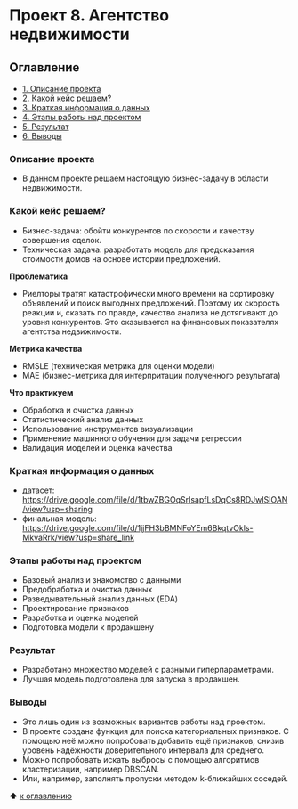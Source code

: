 # Проект 8. Агентство недвижимости


## Оглавление
- [1. Описание проекта](https://github.com/azudilins/sf_data_science/tree/main/project_8/README.md#Описание-проекта)
- [2. Какой кейс решаем?](https://github.com/azudilins/sf_data_science/tree/main/project_8/README.md#Какой-кейс-решаем)
- [3. Краткая информация о данных](https://github.com/azudilins/sf_data_science/tree/main/project_8/README.md#Краткая-информация-о-данных)
- [4. Этапы работы над проектом](https://github.com/azudilins/sf_data_science/tree/main/project_8/README.md#Этапы-работы-над-проектом)
- [5. Результат](https://github.com/azudilins/sf_data_science/tree/main/project_8/README.md#Результат)
- [6. Выводы](https://github.com/azudilins/sf_data_science/tree/main/project_8/README.md#Выводы)


### Описание проекта
- В данном проекте решаем настоящую бизнес-задачу в области недвижимости.


### Какой кейс решаем?
- Бизнес-задача: обойти конкурентов по скорости и качеству совершения сделок.
- Техническая задача: разработать модель для предсказания стоимости домов на основе истории предложений.


**Проблематика**
- Риелторы тратят катастрофически много времени на сортировку объявлений и поиск выгодных предложений. Поэтому их скорость реакции и, сказать по правде,
  качество анализа не дотягивают до уровня конкурентов. Это сказывается на финансовых показателях агентства недвижимости.


**Метрика качества**
- RMSLE (техническая метрика для оценки модели)
- MAE (бизнес-метрика для интерпритации полученного результата)


**Что практикуем**
- Обработка и очистка данных
- Статистический анализ данных
- Использование инструментов визуализации
- Применение машинного обучения для задачи регрессии
- Валидация моделей и оценка качества


### Краткая информация о данных
- датасет: https://drive.google.com/file/d/1tbwZBGOqSrIsapfLsDqCs8RDJwISlOAN/view?usp=sharing
- финальная модель: https://drive.google.com/file/d/1jjFH3bBMNFoYEm6BkqtvOkls-MkvaRrk/view?usp=share_link


### Этапы работы над проектом
- Базовый анализ и знакомство с данными
- Предобработка и очистка данных
- Разведывательный анализ данных (EDA)
- Проектирование признаков
- Разработка и оценка моделей
- Подготовка модели к продакшену


### Результат
- Разработано множество моделей с разными гиперпараметрами.
- Лучшая модель подготовлена для запуска в продакшен.


### Выводы
- Это лишь один из возможных вариантов работы над проектом.
- В проекте создана функция для поиска категориальных признаков. С помощью неё можно попробовать добавить ещё признаков, снизив уровень надёжности
  доверительного интервала для среднего.
- Можно попробовать искать выбросы с помощью алгоритмов кластеризации, например DBSCAN.
- Или, например, заполнять пропуски методом k-ближайших соседей.

:arrow_up: [к оглавлению](https://github.com/azudilins/sf_data_science/tree/main/project_8/README.md#Оглавление)
